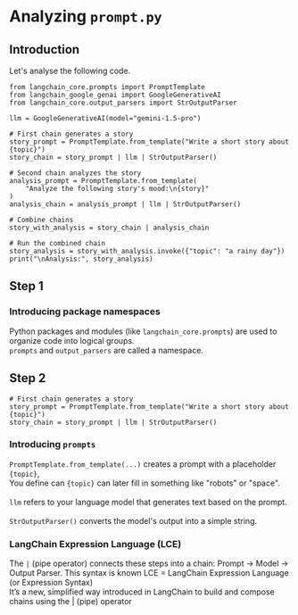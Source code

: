 # Analyzing  `prompt.py`
## Introduction
Let's analyse the following code.
```
from langchain_core.prompts import PromptTemplate
from langchain_google_genai import GoogleGenerativeAI
from langchain_core.output_parsers import StrOutputParser

llm = GoogleGenerativeAI(model="gemini-1.5-pro")

# First chain generates a story
story_prompt = PromptTemplate.from_template("Write a short story about {topic}")
story_chain = story_prompt | llm | StrOutputParser()

# Second chain analyzes the story
analysis_prompt = PromptTemplate.from_template(
    "Analyze the following story's mood:\n{story}"
)
analysis_chain = analysis_prompt | llm | StrOutputParser()

# Combine chains
story_with_analysis = story_chain | analysis_chain

# Run the combined chain
story_analysis = story_with_analysis.invoke({"topic": "a rainy day"})
print("\nAnalysis:", story_analysis)
```

## Step 1
###  Introducing package namespaces
Python packages and modules (like `langchain_core.prompts`) are used to organize code into logical groups.<br>
`prompts` and `output_parsers` are called a namespace.

## Step 2
```
# First chain generates a story
story_prompt = PromptTemplate.from_template("Write a short story about {topic}")
story_chain = story_prompt | llm | StrOutputParser()
```
###  Introducing `prompts`
`PromptTemplate.from_template(...)` creates a prompt with a placeholder `{topic}`, <br>
You define can `{topic}` can later fill in something like "robots" or "space".<br><br>
`llm` refers to your language model that generates text based on the prompt.<br><br>
`StrOutputParser()` converts the model's output into a simple string. <br>
### LangChain Expression Language (LCE)
The `|` (pipe operator) connects these steps into a chain: Prompt → Model → Output Parser. 
This syntax is known LCE = LangChain Expression Language (or Expression Syntax) <br>
It’s a new, simplified way introduced in LangChain to build and compose chains using the | (pipe) operator

